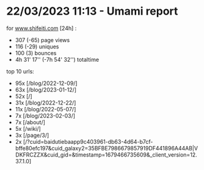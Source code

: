 # 22/03/2023 11:13 - Umami report
for www.shifeiti.com [24h] :

 - 307 (-65) page views
 - 116 (-29) uniques
 - 100 (3) bounces
 - 4h 31' 17'' (-7h 54' 32'') totaltime


top 10 urls:
 - 95x [/blog/2022-12-09/]
 - 63x [/blog/2023-01-12/]
 - 52x [/]
 - 31x [/blog/2022-12-22/]
 - 11x [/blog/2022-05-07/]
 - 7x [/blog/2023-02-03/]
 - 7x [/about/]
 - 5x [/wiki/]
 - 3x [/page/3/]
 - 2x [/?cuid=baidutiebaapp9c403961-db63-4d64-b7cf-bffe80efc197&cuid_galaxy2=35BFBE7986679857919DF441896A44AB|VDKFRCZZX&cuid_gid=&timestamp=1679466735609&_client_version=12.37.1.0]



